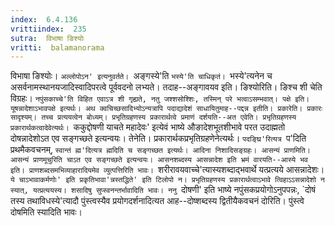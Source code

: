 ```yaml
---
index:  6.4.136
vrittiindex:  235
sutra:  विभाषा ङिश्योः
vritti:  balamanorama 
---
```


विभाषा ङिश्योः। `अल्लोपोऽन' इत्यनुवर्तते। `अङ्गस्ये'ति `भस्ये'ति चाधिकृतं। `भस्ये'त्यनेन च असर्वनामस्थानयजादिस्वादिपरत्वे पूर्ववदनो लभ्यते। तदाह--अङ्गावयव इति। ङिश्योरिति। ङिश्च शी चेति विग्रहः। `नपुंसकाच्चे'ति विहित एवाऽत्र शी गृह्यते, नतु जश्शसोश्शिः, तस्मिन् परे भत्वाऽसम्भवात्। पक्षे इति। यूषन्नादेशाऽभावपक्षे इत्यर्थः। अथ क्वचिच्छसादिभ्योऽन्यत्रापि पदाद्यादेशं साधायितुमाह--पद्दन्न इतीति। प्रकारेति। प्रकारः सादृश्यम्। तच्च प्रत्ययत्वेन बोध्यम्। प्रभृतिग्रहणस्य प्रकारार्थत्वे प्रमाणं दर्शयति--अत एवेति। प्रभृतिग्रहणस्य प्रकारार्थकत्वादेवेत्यर्थः। `ककुद्दोषणी याचते महादेवः' इत्येवं भाष्ये औङादेशभूतशीभावे परत उदाह्मतो दोषन्नादेशोऽत एव सङ्गच्छते इत्यन्वयः। तेनेति। प्रकारार्थकप्रभृतिग्रहणेनेत्यर्थः। `पदङ्घ्रि'रित्यत्र `प'दिति प्रथमैकवचनम्, `स्वान्तं ह्म'दित्यत्र ह्मदिति च सङ्गच्छत इत्यर्थः। आदिना निशादिसङ्ग्रहः। आसन्यं प्राणमिति। आसन्यं प्राणमूचुरिति चाऽत एव सङ्गच्छते इत्यन्वयः। आसनशब्दस्य आसन्नादेश इति भ्रमं वारयति--आस्ये भव इति। प्राणशब्दसमभिव्याहारादियमेव व्युत्पत्तिरिति भावः। `शरीरावयवाच्चे'त्यास्यशब्दाद्भवार्थे यत्प्रत्यये आसन्नादेशः। `ये चाऽभावाकर्मणोः' इति प्रकृतिभावा'न्नस्तद्धिते' इति टिलोपो न। प्रभृतिग्रहणस्य प्रकारार्थत्वाऽभावे त्विहाऽऽसन्नादेशो न स्यात्, यत्प्रत्ययस्य। शसादिषु सुप्स्वनन्तर्भावादिति भावः। ननु `दोषणी' इति भाष्ये नपुंसकप्रयोगोऽनुपपन्नः, `दोषं तस्य तथाविधस्ये'त्यादौ पुंस्त्वस्यैव प्रयोगदर्शनादित्यत आह--दोष्शब्दस्य द्वितीयैकवचनं दोरिति। पुंस्त्वे दोषमिति स्यादिति भावः। 


